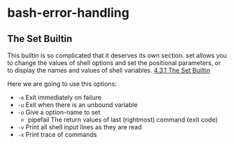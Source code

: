 # bash-error-handling

## The Set Builtin

This builtin is so complicated that it deserves its own section. set allows you to change the values of shell options and set the positional parameters, or to display the names and values of shell variables. [4.3.1 The Set Builtin](https://www.gnu.org/software/bash/manual/bash.html#The-Set-Builtin)

Here we are going to use this options:
 - `-e` Exit immediately on failure
 - `-u` Exit when there is an unbound variable
 - `-o` Give a option-name to set
   - pipefail The return values of last (rightmost) command (exit code)
 - `-v` Print all shell input lines as they are read
 - `-x` Print trace of commands


